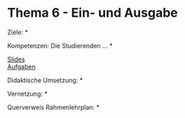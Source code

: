 # Thema  6 - Ein- und Ausgabe

Ziele:
* 

Kompetenzen: Die Studierenden ...
* 

[Slides](slide.md)  
[Aufgaben](excercise.md)  

Didaktische Umsetzung:
* 

Vernetzung:
* 

Querverweis Rahmenlehrplan:
* 